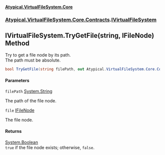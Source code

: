 #### [Atypical.VirtualFileSystem.Core](VirtualFileSystem.md 'VirtualFileSystem')
### [Atypical.VirtualFileSystem.Core.Contracts](VirtualFileSystem.md#Atypical.VirtualFileSystem.Core.Contracts 'Atypical.VirtualFileSystem.Core.Contracts').[IVirtualFileSystem](IVirtualFileSystem.md 'Atypical.VirtualFileSystem.Core.Contracts.IVirtualFileSystem')

## IVirtualFileSystem.TryGetFile(string, IFileNode) Method

Try to get a file node by its path.  
The path must be absolute.

```csharp
bool TryGetFile(string filePath, out Atypical.VirtualFileSystem.Core.Contracts.IFileNode? file);
```
#### Parameters

<a name='Atypical.VirtualFileSystem.Core.Contracts.IVirtualFileSystem.TryGetFile(string,Atypical.VirtualFileSystem.Core.Contracts.IFileNode).filePath'></a>

`filePath` [System.String](https://docs.microsoft.com/en-us/dotnet/api/System.String 'System.String')

The path of the file node.

<a name='Atypical.VirtualFileSystem.Core.Contracts.IVirtualFileSystem.TryGetFile(string,Atypical.VirtualFileSystem.Core.Contracts.IFileNode).file'></a>

`file` [IFileNode](IFileNode.md 'Atypical.VirtualFileSystem.Core.Contracts.IFileNode')

The file node.

#### Returns
[System.Boolean](https://docs.microsoft.com/en-us/dotnet/api/System.Boolean 'System.Boolean')  
`true` if the file node exists; otherwise, `false`.